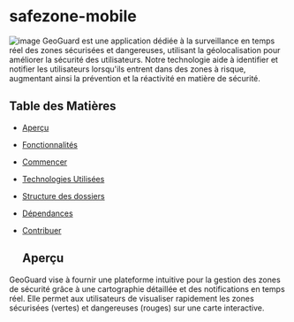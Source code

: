 # safezone-mobile
![image](https://github.com/ke-saad/safezone-mobile/assets/132830438/023a375c-bb8a-42c7-b80f-9ebc05b874ca)
GeoGuard est une application dédiée à la surveillance en temps réel des zones sécurisées et dangereuses, utilisant la géolocalisation pour améliorer la sécurité des utilisateurs. Notre technologie aide à identifier et notifier les utilisateurs lorsqu'ils entrent dans des zones à risque, augmentant ainsi la prévention et la réactivité en matière de sécurité.
## Table des Matières
- [Aperçu](#aperçu)
- [Fonctionnalités](#fonctionnalités)
- [Commencer](#commencer)
- [Technologies Utilisées](#technologies-utilisées)
- [Structure des dossiers](#structure-des-dossiers)
- [Dépendances](#dépendances)
- [Contribuer](#contribuer)

  ## Aperçu
GeoGuard vise à fournir une plateforme intuitive pour la gestion des zones de sécurité grâce à une cartographie détaillée et des notifications en temps réel. Elle permet aux utilisateurs de visualiser rapidement les zones sécurisées (vertes) et dangereuses (rouges) sur une carte interactive.
